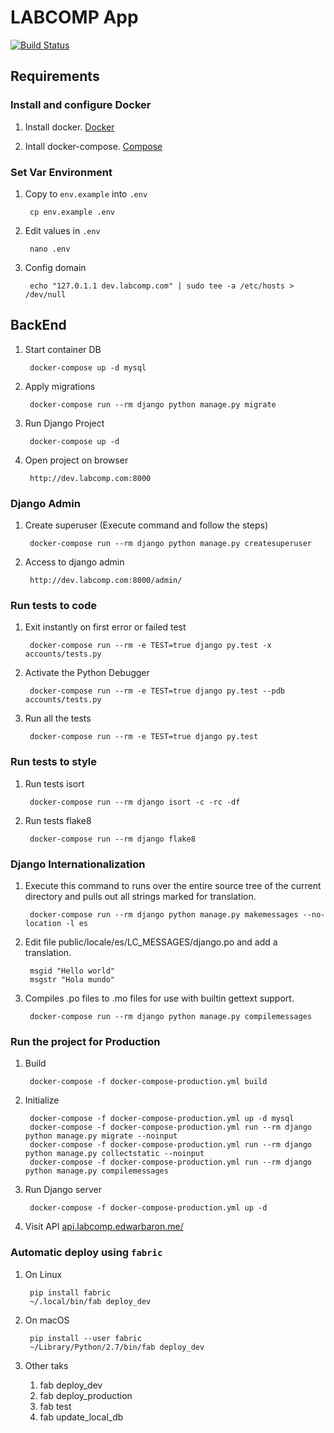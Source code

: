 # LABCOMP App

[![Build Status](https://travis-ci.org/UNETDevStudents/labcomp-api.svg?branch=master)](https://travis-ci.org/UNETDevStudents/labcomp-api)

## Requirements

### Install and configure Docker

1. Install docker. [Docker](https://docker.github.io/engine/installation/)

1. Intall docker-compose. [Compose](https://docs.docker.com/compose/install/)

### Set Var Environment

1. Copy to `env.example` into `.env`

        cp env.example .env

1. Edit values in `.env`

        nano .env

1. Config domain

        echo "127.0.1.1 dev.labcomp.com" | sudo tee -a /etc/hosts > /dev/null

## BackEnd

1. Start container DB

        docker-compose up -d mysql

1. Apply migrations

        docker-compose run --rm django python manage.py migrate

1. Run Django Project

        docker-compose up -d

1. Open project on browser

        http://dev.labcomp.com:8000

### Django Admin

1. Create superuser (Execute command and follow the steps)

        docker-compose run --rm django python manage.py createsuperuser

1. Access to django admin

        http://dev.labcomp.com:8000/admin/

### Run tests to code

1. Exit instantly on first error or failed test

        docker-compose run --rm -e TEST=true django py.test -x accounts/tests.py

1. Activate the Python Debugger

        docker-compose run --rm -e TEST=true django py.test --pdb accounts/tests.py

1. Run all the tests

        docker-compose run --rm -e TEST=true django py.test

### Run tests to style

1. Run tests isort

        docker-compose run --rm django isort -c -rc -df

1. Run tests flake8

        docker-compose run --rm django flake8

### Django Internationalization

1. Execute this command to runs over the entire source tree of the current directory and pulls out all strings marked for translation.

        docker-compose run --rm django python manage.py makemessages --no-location -l es

1. Edit file public/locale/es/LC_MESSAGES/django.po and add a translation.

        msgid "Hello world"
        msgstr "Hola mundo"

1. Compiles .po files to .mo files for use with builtin gettext support.

        docker-compose run --rm django python manage.py compilemessages

### Run the project for Production

1. Build

        docker-compose -f docker-compose-production.yml build

1. Initialize

        docker-compose -f docker-compose-production.yml up -d mysql
        docker-compose -f docker-compose-production.yml run --rm django python manage.py migrate --noinput
        docker-compose -f docker-compose-production.yml run --rm django python manage.py collectstatic --noinput
        docker-compose -f docker-compose-production.yml run --rm django python manage.py compilemessages

1. Run Django server

        docker-compose -f docker-compose-production.yml up -d

1. Visit API [api.labcomp.edwarbaron.me/](http://api.labcomp.edwarbaron.me/)

### Automatic deploy using `fabric`

1. On Linux

        pip install fabric
        ~/.local/bin/fab deploy_dev

1. On macOS

        pip install --user fabric
        ~/Library/Python/2.7/bin/fab deploy_dev

1. Other taks

    1. fab deploy_dev
    1. fab deploy_production
    1. fab test
    1. fab update_local_db
